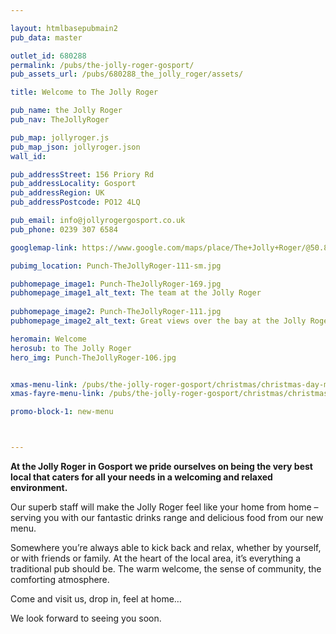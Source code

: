 ```yaml
---

layout: htmlbasepubmain2
pub_data: master

outlet_id: 680288
permalink: /pubs/the-jolly-roger-gosport/
pub_assets_url: /pubs/680288_the_jolly_roger/assets/

title: Welcome to The Jolly Roger

pub_name: the Jolly Roger
pub_nav: TheJollyRoger

pub_map: jollyroger.js
pub_map_json: jollyroger.json
wall_id:

pub_addressStreet: 156 Priory Rd
pub_addressLocality: Gosport
pub_addressRegion: UK
pub_addressPostcode: PO12 4LQ

pub_email: info@jollyrogergosport.co.uk
pub_phone: 0239 307 6584

googlemap-link: https://www.google.com/maps/place/The+Jolly+Roger/@50.8118576,-1.1348314,17z/data=!3m1!4b1!4m5!3m4!1s0x487467962371e627:0xfea463ab16b3cfed!8m2!3d50.8118576!4d-1.1326427

pubimg_location: Punch-TheJollyRoger-111-sm.jpg

pubhomepage_image1: Punch-TheJollyRoger-169.jpg
pubhomepage_image1_alt_text: The team at the Jolly Roger
 
pubhomepage_image2: Punch-TheJollyRoger-111.jpg
pubhomepage_image2_alt_text: Great views over the bay at the Jolly Roger

heromain: Welcome
herosub: to The Jolly Roger
hero_img: Punch-TheJollyRoger-106.jpg


xmas-menu-link: /pubs/the-jolly-roger-gosport/christmas/christmas-day-menu.html
xmas-fayre-menu-link: /pubs/the-jolly-roger-gosport/christmas/christmas-fayre-menu.html

promo-block-1: new-menu



---
```



**At the Jolly Roger in Gosport we pride ourselves on being the very best local that caters for all your needs in a welcoming and relaxed environment.**

Our superb staff will make the Jolly Roger feel like your home from home – serving you with our fantastic drinks range and delicious food from our new menu.

Somewhere you’re always able to kick back and relax, whether by yourself, or with friends or family. At the heart of the local area, it’s everything a traditional pub should be. The warm welcome, the sense of community, the comforting atmosphere. 

Come and visit us, drop in, feel at home… 

We look forward to seeing you soon.

